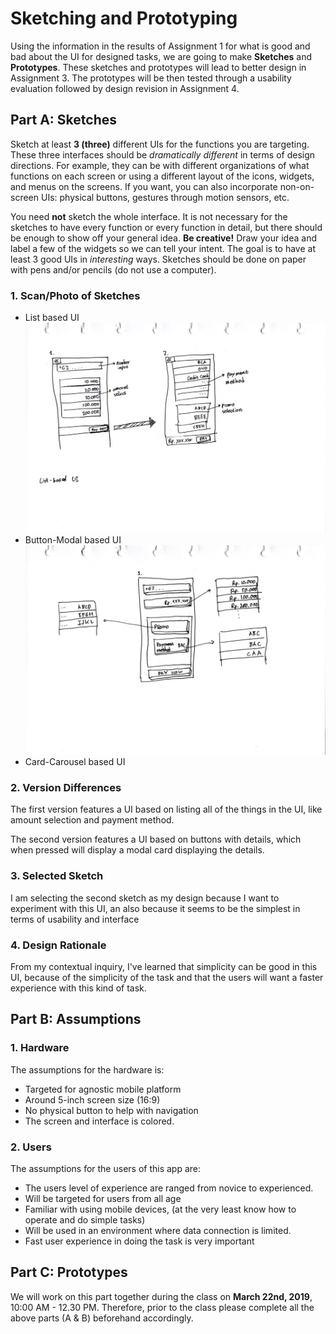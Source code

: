 # Sketching and Prototyping
Using the information in the results of Assignment 1 for what is good and bad about the UI for designed tasks, we are going to make **Sketches** and **Prototypes**. These sketches and prototypes will lead to better design in Assignment 3. The prototypes will be then tested through a usability evaluation followed by design revision in Assignment 4.

## Part A: Sketches
Sketch at least **3 (three)** different UIs for the functions you are targeting. These three interfaces should be _dramatically different_ in terms of design directions. For example, they can be with different organizations of what functions on each screen or using a different layout of the icons, widgets, and menus on the screens. If you want, you can also incorporate non-on-screen UIs: physical buttons, gestures through motion sensors, etc.

You need **not** sketch the whole interface. It is not necessary for the sketches to have every function or every function in detail, but there should be enough to show off your general idea. **Be creative!** Draw your idea and label a few of the widgets so we can tell your intent. The goal is to have at least 3 good UIs in *interesting* ways. Sketches should be done on paper with pens and/or pencils (do not use a computer).

### 1. Scan/Photo of Sketches
* List based UI
![List-based UI](/img/1.jpg)
* Button-Modal based UI
![Button-Modal UI](/img/2.jpg)
* Card-Carousel based UI

### 2. Version Differences
The first version features a UI based on listing all of the things in the UI, like amount selection and payment method.

The second version features a UI based on buttons with details, which when pressed will display a modal card displaying the details.

### 3. Selected Sketch
I am selecting the second sketch as my design because I want to experiment with this UI, an also because it seems to be the simplest in terms of usability and interface

### 4. Design Rationale
From my contextual inquiry, I've learned that simplicity can be good in this UI, because of the simplicity of the task and that the users will want a faster experience with this kind of task.

## Part B: Assumptions
### 1. Hardware
The assumptions for the hardware is:
* Targeted for agnostic mobile platform
* Around 5-inch screen size (16:9)
* No physical button to help with navigation
* The screen and interface is colored.

### 2. Users
The assumptions for the users of this app are:
* The users level of experience are ranged from novice to experienced.
* Will be targeted for users from all age
* Familiar with using mobile devices, (at the very least know how to operate and do simple tasks)
* Will be used in an environment where data connection is limited.
* Fast user experience in doing the task is very important

## Part C: Prototypes
We will work on this part together during the class on **March 22nd, 2019**, 10:00 AM - 12.30 PM. Therefore, prior to the class please complete all the above parts (A & B) beforehand accordingly.
